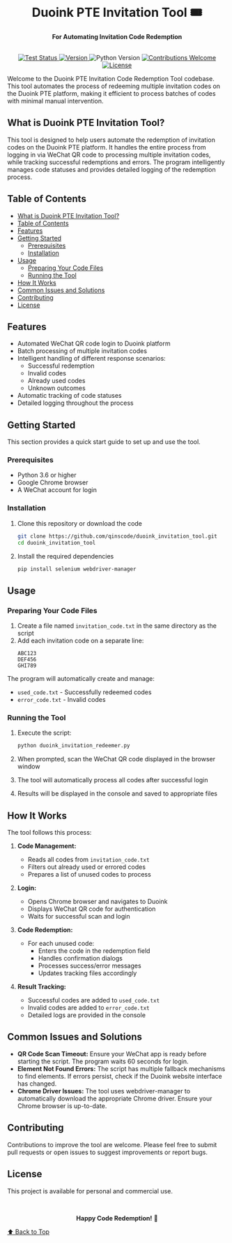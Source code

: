 <div align="center">
  <br>
  <h1>Duoink PTE Invitation Tool 🎟️</h1>
  <strong>For Automating Invitation Code Redemption</strong>
</div>
<br>
<p align="center">
  <a href="https://github.com/yourusername/duoink-invitation-tool/actions/workflows/ci.yml">
    <img src="https://img.shields.io/badge/tests-passing-brightgreen" alt="Test Status">
  </a>
  <a href="https://github.com/yourusername/duoink-invitation-tool/releases">
    <img src="https://img.shields.io/badge/version-1.0.0-blue" alt="Version">
  </a>
  <img src="https://img.shields.io/badge/python-3.6+-yellow" alt="Python Version">
  <a href="https://github.com/yourusername/duoink-invitation-tool/issues">
    <img src="https://img.shields.io/badge/contributions-welcome-orange" alt="Contributions Welcome">
  </a>
  <a href="https://github.com/yourusername/duoink-invitation-tool">
    <img src="https://img.shields.io/badge/license-MIT-green" alt="License">
  </a>
</p>

Welcome to the Duoink PTE Invitation Code Redemption Tool codebase. This tool automates the process of redeeming multiple invitation codes on the Duoink PTE platform, making it efficient to process batches of codes with minimal manual intervention.

## What is Duoink PTE Invitation Tool?

This tool is designed to help users automate the redemption of invitation codes on the Duoink PTE platform. It handles the entire process from logging in via WeChat QR code to processing multiple invitation codes, while tracking successful redemptions and errors. The program intelligently manages code statuses and provides detailed logging of the redemption process.

## Table of Contents

- [What is Duoink PTE Invitation Tool?](#what-is-duoink-pte-invitation-tool)
- [Table of Contents](#table-of-contents)
- [Features](#features)
- [Getting Started](#getting-started)
  - [Prerequisites](#prerequisites)
  - [Installation](#installation)
- [Usage](#usage)
  - [Preparing Your Code Files](#preparing-your-code-files)
  - [Running the Tool](#running-the-tool)
- [How It Works](#how-it-works)
- [Common Issues and Solutions](#common-issues-and-solutions)
- [Contributing](#contributing)
- [License](#license)

## Features

- Automated WeChat QR code login to Duoink platform
- Batch processing of multiple invitation codes
- Intelligent handling of different response scenarios:
  - Successful redemption
  - Invalid codes
  - Already used codes
  - Unknown outcomes
- Automatic tracking of code statuses
- Detailed logging throughout the process

## Getting Started

This section provides a quick start guide to set up and use the tool.

### Prerequisites

- Python 3.6 or higher
- Google Chrome browser
- A WeChat account for login

### Installation

1. Clone this repository or download the code
   ```bash
   git clone https://github.com/qinscode/duoink_invitation_tool.git
   cd duoink_invitation_tool
   ```

2. Install the required dependencies
   ```bash
   pip install selenium webdriver-manager
   ```

## Usage

### Preparing Your Code Files

1. Create a file named `invitation_code.txt` in the same directory as the script
2. Add each invitation code on a separate line:
   ```
   ABC123
   DEF456
   GHI789
   ```

The program will automatically create and manage:
- `used_code.txt` - Successfully redeemed codes
- `error_code.txt` - Invalid codes

### Running the Tool

1. Execute the script:
   ```bash
   python duoink_invitation_redeemer.py
   ```

2. When prompted, scan the WeChat QR code displayed in the browser window
3. The tool will automatically process all codes after successful login
4. Results will be displayed in the console and saved to appropriate files

## How It Works

The tool follows this process:

1. **Code Management:**
   - Reads all codes from `invitation_code.txt`
   - Filters out already used or errored codes
   - Prepares a list of unused codes to process

2. **Login:**
   - Opens Chrome browser and navigates to Duoink
   - Displays WeChat QR code for authentication
   - Waits for successful scan and login

3. **Code Redemption:**
   - For each unused code:
     - Enters the code in the redemption field
     - Handles confirmation dialogs
     - Processes success/error messages
     - Updates tracking files accordingly

4. **Result Tracking:**
   - Successful codes are added to `used_code.txt`
   - Invalid codes are added to `error_code.txt`
   - Detailed logs are provided in the console

## Common Issues and Solutions

- **QR Code Scan Timeout:** Ensure your WeChat app is ready before starting the script. The program waits 60 seconds for login.
- **Element Not Found Errors:** The script has multiple fallback mechanisms to find elements. If errors persist, check if the Duoink website interface has changed.
- **Chrome Driver Issues:** The tool uses webdriver-manager to automatically download the appropriate Chrome driver. Ensure your Chrome browser is up-to-date.

## Contributing

Contributions to improve the tool are welcome. Please feel free to submit pull requests or open issues to suggest improvements or report bugs.

## License

This project is available for personal and commercial use.

<br>

<p align="center">
  <strong>Happy Code Redemption!</strong> 🚀
</p>

[⬆ Back to Top](#table-of-contents)